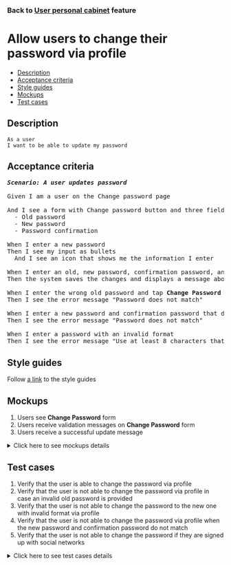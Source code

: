 ### Back to [User personal cabinet](../../README.md) feature

# Allow users to change their password via profile

- [Description](#description)
- [Acceptance criteria](#acceptance-criteria)
- [Style guides](#style-guides)
- [Mockups](#mockups)
- [Test cases](#test-cases)

## Description

    As a user
    I want to be able to update my password

## Acceptance criteria

<pre>
<b><i>Scenario: A user updates password</i></b>

Given I am a user on the Change password page

And I see a form with Change password button and three fields:
  - Old password
  - New password
  - Password confirmation

When I enter a new password
Then I see my input as bullets
  And I see an icon that shows me the information I enter

When I enter an old, new password, confirmation password, and then tap <b>Change Password</b>
Then the system saves the changes and displays a message about success

When I enter the wrong old password and tap <b>Change Password</b>
Then I see the error message "Password does not match"

When I enter a new password and confirmation password that do not match and tap <b>Change Password</b>
Then I see the error message "Password does not match"

When I enter a password with an invalid format
Then I see the error message "Use at least 8 characters that includes numbers and letters"
</pre>

## Style guides

Follow [a link](https://www.figma.com/proto/0zkkf5WC77OSpvyD6YXpFE/Style-guides?page-id=0%3A1&node-id=19%3A5368&viewport=266%2C48%2C0.54&scaling=min-zoom&starting-point-node-id=19%3A5368) to the style guides

## Mockups

1. Users see <b>Change Password</b> form
2. Users receive validation messages on <b>Change Password</b> form
3. Users receive a successful update message

<details>
  <summary>Click here to see mockups details</summary>

**1. Users see Change Password form:**

![Users see Change Password form](/mobile_application_features/log_in_and_sign_up/images/application_change_password_form.png)

**2. Users receive validation messages on Change Password form:**

![Users receive validation messages on Change Password form](/mobile_application_features/log_in_and_sign_up/images/application_change_password_validation_messages.png)

**3. Users receive a successful update message:**

![Users receive a successful update message](/mobile_application_features/log_in_and_sign_up/images/application_successful_password_update_message.png)

</details>

## Test cases

1. Verify that the user is able to change the password via profile
2. Verify that the user is not able to change the password via profile in case an invalid old password is provided
3. Verify that the user is not able to change the password to the new one with invalid format via profile
4. Verify that the user is not able to change the password via profile when the new password and confirmation password do not match
5. Verify that the user is not able to change the password if they are signed up with social networks

<details>
  <summary>Click here to see test cases details</summary>

### **#1. Verify that the user is able to change the password via profile**

|Preconditions|Steps|Expected result
------|-------|----------
|- Go to the Sports Hub home page</br>- The user is logged in with an email account|1) Tap the profile icon</br>2) Tap the <b>Change password</b> menu item</br>3) Enter the correct information in the fields</br>4) Tap <b>Change password</b>|4) The changes are saved and the user receives a success message|

### **#2. Verify that the user is not able to change the password via profile in case an invalid old password is provided**

|Preconditions|Steps|Expected result
------|-------|----------
|- Go to the Sports Hub home page</br>- The user is logged in with an email account|1) Tap the profile icon</br>2) Tap the <b>Change password</b> menu item</br>3) Enter invalid data in the <b>Old password</b> field on the profile page</br>4) Enter the valid data in the <b>New password</b> and <b>Password confirmation</b> fields</br>5) Tap <b>Change password</b>|5) The user receives an error message "Password does not match"|

### **#3. Verify that the user is not able to change the password to the new one with invalid format via profile**

|Preconditions|Steps|Expected result
------|-------|----------
|- Go to the Sports Hub home page</br>- The user is logged in with an email account</br>- Password must contain at least 8 characters (letters and numbers)|1) Tap the profile icon</br>2) Tap the <b>Change password</b> menu item</br>3) Enter the valid password in the <b>Old password</b> field</br>4) Enter the same invalid password in the <b>New password</b> and <b>Password сonfirmation</b> fields</br>5) Tap <b>Change password</b>|5) The user receives an error message "Password must contain at least 8 characters (letters and numbers)"|

### **#4. Verify that the user is not able to change the password via profile when the new password and confirmation password do not match**

|Preconditions|Steps|Expected result
------|-------|----------
|- Go to the Sports Hub home page</br>- The user is logged in with email account</br>- Password must contain at least 8 characters (letters and numbers)|1) Tap the profile icon</br>2) Tap the <b>Change password</b> menu item</br>3) Enter the valid password in the <b>Old password</b> field</br>4) Enter different passwords in the <b>New password</b> and <b>Password сonfirmation</b> fields</br>5) Tap <b>Change password</b>|5) The user receives an error message "Passwords do not match"|

### **#5. Verify that the user is not able to change the password if they are signed up with social networks**

|Preconditions|Steps|Expected result
------|-------|----------
|- Go to the Sports Hub home page</br>- The user is logged in with social networks account|1) Tap the profile icon</br>2) Examine the available items in the menu|2) The <b>Change password</b> item is not visible|
</details>
